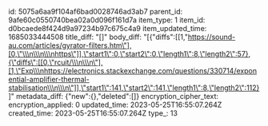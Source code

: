 id: 5075a6aa9f104af6bad0028746ad3ab7
parent_id: 9afe60c0550740bea02a0d096f161d7a
item_type: 1
item_id: d0bcaede8f424d9a97234b97c675c4a9
item_updated_time: 1685033444508
title_diff: "[]"
body_diff: "[{\"diffs\":[[1,\"https://sound-au.com/articles/gyrator-filters.htm\"],[0,\"\\\n\\\n\\\nhttps\"]],\"start1\":0,\"start2\":0,\"length1\":8,\"length2\":57},{\"diffs\":[[0,\"rcuit/\\\n\\\n\"],[1,\"Exp\\\nhttps://electronics.stackexchange.com/questions/330714/exponential-amplifier-thermal-stabilisation\\\n\\\n\"]],\"start1\":141,\"start2\":141,\"length1\":8,\"length2\":112}]"
metadata_diff: {"new":{},"deleted":[]}
encryption_cipher_text: 
encryption_applied: 0
updated_time: 2023-05-25T16:55:07.264Z
created_time: 2023-05-25T16:55:07.264Z
type_: 13